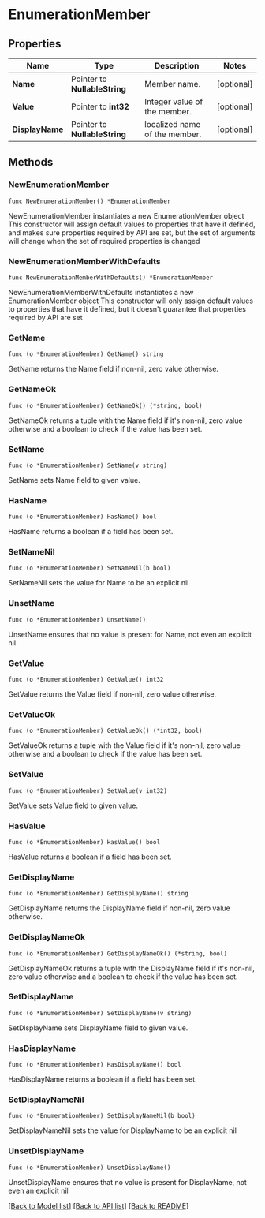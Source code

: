 # EnumerationMember

## Properties

Name | Type | Description | Notes
------------ | ------------- | ------------- | -------------
**Name** | Pointer to **NullableString** | Member name. | [optional] 
**Value** | Pointer to **int32** | Integer value of the member. | [optional] 
**DisplayName** | Pointer to **NullableString** | localized name of the member. | [optional] 

## Methods

### NewEnumerationMember

`func NewEnumerationMember() *EnumerationMember`

NewEnumerationMember instantiates a new EnumerationMember object
This constructor will assign default values to properties that have it defined,
and makes sure properties required by API are set, but the set of arguments
will change when the set of required properties is changed

### NewEnumerationMemberWithDefaults

`func NewEnumerationMemberWithDefaults() *EnumerationMember`

NewEnumerationMemberWithDefaults instantiates a new EnumerationMember object
This constructor will only assign default values to properties that have it defined,
but it doesn't guarantee that properties required by API are set

### GetName

`func (o *EnumerationMember) GetName() string`

GetName returns the Name field if non-nil, zero value otherwise.

### GetNameOk

`func (o *EnumerationMember) GetNameOk() (*string, bool)`

GetNameOk returns a tuple with the Name field if it's non-nil, zero value otherwise
and a boolean to check if the value has been set.

### SetName

`func (o *EnumerationMember) SetName(v string)`

SetName sets Name field to given value.

### HasName

`func (o *EnumerationMember) HasName() bool`

HasName returns a boolean if a field has been set.

### SetNameNil

`func (o *EnumerationMember) SetNameNil(b bool)`

 SetNameNil sets the value for Name to be an explicit nil

### UnsetName
`func (o *EnumerationMember) UnsetName()`

UnsetName ensures that no value is present for Name, not even an explicit nil
### GetValue

`func (o *EnumerationMember) GetValue() int32`

GetValue returns the Value field if non-nil, zero value otherwise.

### GetValueOk

`func (o *EnumerationMember) GetValueOk() (*int32, bool)`

GetValueOk returns a tuple with the Value field if it's non-nil, zero value otherwise
and a boolean to check if the value has been set.

### SetValue

`func (o *EnumerationMember) SetValue(v int32)`

SetValue sets Value field to given value.

### HasValue

`func (o *EnumerationMember) HasValue() bool`

HasValue returns a boolean if a field has been set.

### GetDisplayName

`func (o *EnumerationMember) GetDisplayName() string`

GetDisplayName returns the DisplayName field if non-nil, zero value otherwise.

### GetDisplayNameOk

`func (o *EnumerationMember) GetDisplayNameOk() (*string, bool)`

GetDisplayNameOk returns a tuple with the DisplayName field if it's non-nil, zero value otherwise
and a boolean to check if the value has been set.

### SetDisplayName

`func (o *EnumerationMember) SetDisplayName(v string)`

SetDisplayName sets DisplayName field to given value.

### HasDisplayName

`func (o *EnumerationMember) HasDisplayName() bool`

HasDisplayName returns a boolean if a field has been set.

### SetDisplayNameNil

`func (o *EnumerationMember) SetDisplayNameNil(b bool)`

 SetDisplayNameNil sets the value for DisplayName to be an explicit nil

### UnsetDisplayName
`func (o *EnumerationMember) UnsetDisplayName()`

UnsetDisplayName ensures that no value is present for DisplayName, not even an explicit nil

[[Back to Model list]](../README.md#documentation-for-models) [[Back to API list]](../README.md#documentation-for-api-endpoints) [[Back to README]](../README.md)


